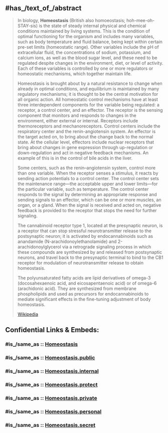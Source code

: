 ﻿---
Commons_category: Homeostasis
described_by_source:
- '[[_Standards/WikiData/WD~Armenian_Soviet_Encyclopedia,2657718]]'
- '[[_Standards/WikiData/WD~Autopoiesis_and_Cognition__The_Realization_of_the_Living,89579038]]'
- '[[_Standards/WikiData/WD~Lean_Logic,101314624]]'
different_from:
- '[[_Standards/WikiData/WD~hemostasis,487937]]'
- '[[_Standards/WikiData/WD~allostasis,3612637]]'
has_cause:
- '[[_Standards/WikiData/WD~homeostatic_process,14882119]]'
- '[[_Standards/WikiData/WD~homeostatic_regulation,105946076]]'
has_id_wikidata: Q103191
instance_of: '[[_Standards/WikiData/WD~type_of_equilibrium,111796904]]'
MeSH_tree_code: G07.410
subclass_of:
- '[[_Standards/WikiData/WD~equilibrium,11061286]]'
- '[[_Standards/WikiData/WD~control,29017603]]'
topic_s_main_template: '[[_Standards/WikiData/WD~Template_Human_homeostasis,22755763]]'
UMLS_CUI: C0019868
---

## #has_/text_of_/abstract 

> In biology, **Homeostasis** (British also homoeostasis;  hoh-mee-oh-STAY-sis) is the state of steady internal physical and chemical conditions maintained by living systems. This is the condition of optimal functioning for the organism and includes many variables, such as body temperature and fluid balance, being kept within certain pre-set limits (homeostatic range). Other variables include the pH of extracellular fluid, the concentrations of sodium, potassium, and calcium ions, as well as the blood sugar level, and these need to be regulated despite changes in the environment, diet, or level of activity. Each of these variables is controlled by one or more regulators or homeostatic mechanisms, which together maintain life.
>
> Homeostasis is brought about by a natural resistance to change when already in optimal conditions, and equilibrium is maintained by many regulatory mechanisms; it is thought to be the central motivation for all organic action. All homeostatic control mechanisms have at least three interdependent components for the variable being regulated: a receptor, a control center, and an effector. The receptor is the sensing component that monitors and responds to changes in the environment, either external or internal. Receptors include thermoreceptors and mechanoreceptors. Control centers include the respiratory center and the renin-angiotensin system. An effector is the target acted on, to bring about the change back to the normal state. At the cellular level, effectors include nuclear receptors that bring about changes in gene expression through up-regulation or down-regulation and act in negative feedback mechanisms. An example of this is in the control of bile acids in the liver.
>
> Some centers, such as the renin–angiotensin system, control more than one variable. When the receptor senses a stimulus, it reacts by sending action potentials to a control center. The control center sets the maintenance range—the acceptable upper and lower limits—for the particular variable, such as temperature. The control center responds to the signal by determining an appropriate response and sending signals to an effector, which can be one or more muscles, an organ, or a gland. When the signal is received and acted on, negative feedback is provided to the receptor that stops the need for further signaling.
>
> The cannabinoid receptor type 1, located at the presynaptic neuron, is a receptor that can stop stressful neurotransmitter release to the postsynaptic neuron; it is activated by endocannabinoids such as anandamide (N-arachidonoylethanolamide) and 2-arachidonoylglycerol via a retrograde signaling process in which these compounds are synthesized by and released from postsynaptic neurons, and travel back to the presynaptic terminal to bind to the CB1 receptor for modulation of neurotransmitter release to obtain homeostasis.
>
> The polyunsaturated fatty acids are lipid derivatives of omega-3 (docosahexaenoic acid, and eicosapentaenoic acid) or of omega-6 (arachidonic acid). They are synthesized from membrane phospholipids and used as precursors for endocannabinoids to mediate significant effects in the fine-tuning adjustment of body homeostasis.
>
> [Wikipedia](https://en.wikipedia.org/wiki/Homeostasis)


## Confidential Links & Embeds: 

### #is_/same_as :: [Homeostasis](/_Standards/bio/Metabolism/Homeostasis.md) 

### #is_/same_as :: [Homeostasis.public](/_public/bio/Metabolism/Homeostasis.public.md) 

### #is_/same_as :: [Homeostasis.internal](/_internal/bio/Metabolism/Homeostasis.internal.md) 

### #is_/same_as :: [Homeostasis.protect](/_protect/bio/Metabolism/Homeostasis.protect.md) 

### #is_/same_as :: [Homeostasis.private](/_private/bio/Metabolism/Homeostasis.private.md) 

### #is_/same_as :: [Homeostasis.personal](/_personal/bio/Metabolism/Homeostasis.personal.md) 

### #is_/same_as :: [Homeostasis.secret](/_secret/bio/Metabolism/Homeostasis.secret.md)

